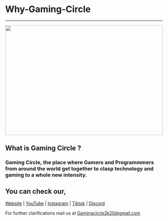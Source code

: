 # Why-Gaming-Circle
<hr> 
<img src="https://i.ibb.co/5K2St0s/BG.png" width="100%" height="350"> 

<h2>What is Gaming Circle ?</h2> 
<h3>Gaming Circle, the place where Gamers and Programmmers from around the world get together
to clasp technology and gaming to a whole new intensity.</h3> 

<h2>You can check our,</h2> 

<a href="http://gamingcircle.ml/">Website</a> |
<a href="https://rb.gy/0yacbf">YouTube</a> |
<a href="https://rb.gy/eh5lwh">Instagram</a> |
<a href="https://www.tiktok.com/@gamingcircle2k20?lang=en">Tiktok</a> |
<a href="https://discord.gg/TsjzqFtV">Discord</a>

For further clarifications mail us at <a href="mailto:gamingcircle2k20@gmail.com">Gamingcircle2k20@gmail.com</a>
